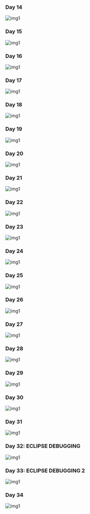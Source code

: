 
### Day 14 ###

<img src="./Images/NTSPBMS714- Generic Methods -Factory Design Pattern-April5th.png" alt="img1" />

### Day 15 ###

<img src="./Images/NTSPBMS714- Factory Design-Strategy Pattern Pattern-April 6th.png" alt="img1" />

### Day 16 ###

<img src="./Images/NTSPBMS714- Factory Design-Strategy Pattern Pattern-April 7th.png" alt="img1" />

### Day 17 ###

<img src="./Images/NTSPBMS714- Strategy Pattern Pattern-April 8th.png" alt="img1" />

### Day 18 ###

<img src="./Images/NTSPBMS714- Strategy Pattern -April 9th.png" alt="img1" />

### Day 19 ###

<img src="./Images/NTSPBMS714- Realtime DI -Layered App -Mini Project -April 10th.png" alt="img1" />

### Day 20 ###

<img src="./Images/NTSPBMS714- Realtime DI -Layered App -Mini Project -April -Realtime StrategyDP-12th.png" alt="img1" />

### Day 21 ###


<img src="./Images/NTSPBMS714- Realtime DI -Layered App -Mini Project -StoryBoard-14th.png" alt="img1" />

### Day 22 ###


<img src="./Images/NTSPBMS714- Realtime DI -Mini Project -Development using Maven-april 15th.png" alt="img1" />

### Day 23 ###


<img src="./Images/NTSPBMS714- Realtime DI -Mini Project -Development using Maven-april 16th.png" alt="img1" />

### Day 24 ###


<img src="./Images/NTSPBMS714- Realtime DI -Mini Project -Development using Maven-april 19th.png" alt="img1" />

### Day 25 ###


<img src="./Images/NTSPBMS714- Spring Bean scopes-april 20th.png" alt="img1" />

### Day 26 ###


<img src="./Images/NTSPBMS714- Spring Bean scopes-april 21st.png" alt="img1" />

### Day 27 ###


<img src="./Images/NTSPBMS714- Spring Bean scopes-april 22nd.png" alt="img1" />

### Day 28 ###

<img src="./Images/NTSPBMS714- ApplicationContext Container-april 23rd.png" alt="img1" />

### Day 29 ###


<img src="./Images/NTSPBMS714- AC- properties file-april 24th.png" alt="img1" />

### Day 30 ###


<img src="./Images/NTSPBMS714- Annotation driven spring programming-april 25th.png" alt="img1" />

### Day 31 ###


<img src="./Images/NTSPBMS714- @Autowired-april 28th.png" alt="img1" />

### Day 32: ECLIPSE DEBUGGING ###


<img src="./Images/Debuggin on  april18th.png" alt="img1" />

### Day 33: ECLIPSE DEBUGGING 2 ###

<img src="./Images/Debuggin on  april 25th -Session2.png" alt="img1" />

### Day 34 ###


<img src=".png" alt="img1" />

